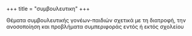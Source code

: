 +++
title = "συμβουλευτικη"
+++

Θέματα συμβουλευτικής γονέων-παιδιών σχετικά με τη διατροφή, την ανοσοποίηση και προβλήματα συμπεριφοράς εντός ή εκτός σχολείου
